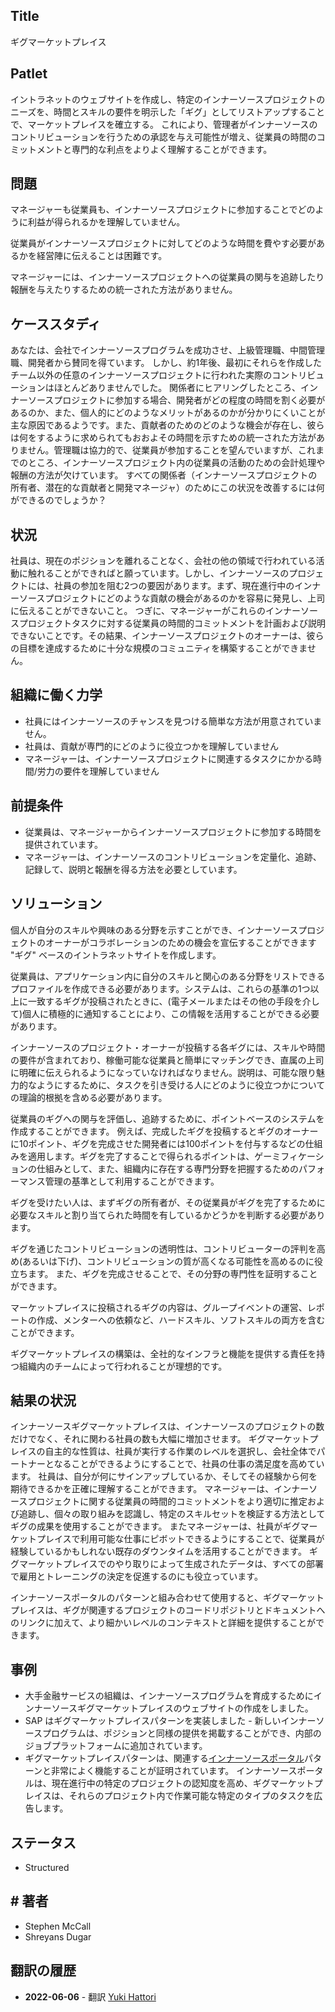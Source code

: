 ## Title

ギグマーケットプレイス

## Patlet  

イントラネットのウェブサイトを作成し、特定のインナーソースプロジェクトのニーズを、時間とスキルの要件を明示した「ギグ」としてリストアップすることで、マーケットプレイスを確立する。
これにより、管理者がインナーソースのコントリビューションを行うための承認を与え可能性が増え、従業員の時間のコミットメントと専門的な利点をよりよく理解することができます。

## 問題

マネージャーも従業員も、インナーソースプロジェクトに参加することでどのように利益が得られるかを理解していません。

従業員がインナーソースプロジェクトに対してどのような時間を費やす必要があるかを経営陣に伝えることは困難です。

マネージャーには、インナーソースプロジェクトへの従業員の関与を追跡したり報酬を与えたりするための統一された方法がありません。

## ケーススタディ

あなたは、会社でインナーソースプログラムを成功させ、上級管理職、中間管理職、開発者から賛同を得ています。 しかし、約1年後、最初にそれらを作成したチーム以外の任意のインナーソースプロジェクトに行われた実際のコントリビューションはほとんどありませんでした。 関係者にヒアリングしたところ、インナーソースプロジェクトに参加する場合、開発者がどの程度の時間を割く必要があるのか、また、個人的にどのようなメリットがあるのかが分かりにくいことが主な原因であるようです。また、貢献者のためのどのような機会が存在し、彼らは何をするように求められてもおおよその時間を示すための統一された方法がありません。管理職は協力的で、従業員が参加することを望んでいますが、これまでのところ、インナーソースプロジェクト内の従業員の活動のための会計処理や報酬の方法が欠けています。 すべての関係者（インナーソースプロジェクトの所有者、潜在的な貢献者と開発マネージャ）のためにこの状況を改善するには何ができるのでしょうか？

## 状況

社員は、現在のポジションを離れることなく、会社の他の領域で行われている活動に触れることができればと願っています。しかし、インナーソースのプロジェクトには、社員の参加を阻む2つの要因があります。まず、現在進行中のインナーソースプロジェクトにどのような貢献の機会があるのかを容易に発見し、上司に伝えることができないこと。 つぎに、マネージャーがこれらのインナーソースプロジェクトタスクに対する従業員の時間的コミットメントを計画および説明できないことです。その結果、インナーソースプロジェクトのオーナーは、彼らの目標を達成するために十分な規模のコミュニティを構築することができません。

## 組織に働く力学

* 社員にはインナーソースのチャンスを見つける簡単な方法が用意されていません。
* 社員は、貢献が専門的にどのように役立つかを理解していません
* マネージャーは、インナーソースプロジェクトに関連するタスクにかかる時間/労力の要件を理解していません

## 前提条件

* 従業員は、マネージャーからインナーソースプロジェクトに参加する時間を提供されています。
* マネージャーは、インナーソースのコントリビューションを定量化、追跡、記録して、説明と報酬を得る方法を必要としています。

## ソリューション

個人が自分のスキルや興味のある分野を示すことができ、インナーソースプロジェクトのオーナーがコラボレーションのための機会を宣伝することができます "ギグ" ベースのイントラネットサイトを作成します。

従業員は、アプリケーション内に自分のスキルと関心のある分野をリストできるプロファイルを作成できる必要があります。システムは、これらの基準の1つ以上に一致するギグが投稿されたときに、(電子メールまたはその他の手段を介して)個人に積極的に通知することにより、この情報を活用することができる必要があります。

インナーソースのプロジェクト・オーナーが投稿する各ギグには、スキルや時間の要件が含まれており、稼働可能な従業員と簡単にマッチングでき、直属の上司に明確に伝えられるようになっていなければなりません。説明は、可能な限り魅力的なようにするために、タスクを引き受ける人にどのように役立つかについての理論的根拠を含める必要があります。

従業員のギグへの関与を評価し、追跡するために、ポイントベースのシステムを作成することができます。 例えば、完成したギグを投稿するとギグのオーナーに10ポイント、ギグを完成させた開発者には100ポイントを付与するなどの仕組みを適用します。ギグを完了することで得られるポイントは、ゲーミフィケーションの仕組みとして、また、組織内に存在する専門分野を把握するためのパフォーマンス管理の基準として利用することができます。

ギグを受けたい人は、まずギグの所有者が、その従業員がギグを完了するために必要なスキルと割り当てられた時間を有しているかどうかを判断する必要があります。

ギグを通じたコントリビューションの透明性は、コントリビューターの評判を高め(あるいは下げ)、コントリビューションの質が高くなる可能性を高めるのに役立ちます。 また、ギグを完成させることで、その分野の専門性を証明することができます。

マーケットプレイスに投稿されるギグの内容は、グループイベントの運営、レポートの作成、メンターへの依頼など、ハードスキル、ソフトスキルの両方を含むことができます。

ギグマーケットプレイスの構築は、全社的なインフラと機能を提供する責任を持つ組織内のチームによって行われることが理想的です。

## 結果の状況

インナーソースギグマーケットプレイスは、インナーソースのプロジェクトの数だけでなく、それに関わる社員の数も大幅に増加させます。 ギグマーケットプレイスの自主的な性質は、社員が実行する作業のレベルを選択し、会社全体でパートナーとなることができるようにすることで、社員の仕事の満足度を高めています。 社員は、自分が何にサインアップしているか、そしてその経験から何を期待できるかを正確に理解することができます。 マネージャーは、インナーソースプロジェクトに関する従業員の時間的コミットメントをより適切に推定および追跡し、個々の取り組みを認識し、特定のスキルセットを検証する方法としてギグの成果を使用することができます。 またマネージャーは、社員がギグマーケットプレイスで利用可能な仕事にピボットできるようにすることで、従業員が経験しているかもしれない既存のダウンタイムを活用することができます。 ギグマーケットプレイスでのやり取りによって生成されたデータは、すべての部署で雇用とトレーニングの決定を促進するのにも役立っています。

インナーソースポータルのパターンと組み合わせて使用すると、ギグマーケットプレイスは、ギグが関連するプロジェクトのコードリポジトリとドキュメントへのリンクに加えて、より細かいレベルのコンテキストと詳細を提供することができます。

## 事例

* 大手金融サービスの組織は、インナーソースプログラムを育成するためにインナーソースギグマーケットプレイスのウェブサイトの作成をしました。
* SAP はギグマーケットプレイスパターンを実装しました - 新しいインナーソースプログラムは、ポジションと同様の提供を掲載することができ、内部のジョブプラットフォームに追加されています。
* ギグマーケットプレイスパターンは、関連する[インナーソースポータル](./innersource-portal.md)パターンと非常によく機能することが証明されています。 インナーソースポータルは、現在進行中の特定のプロジェクトの認知度を高め、ギグマーケットプレイスは、それらのプロジェクト内で作業可能な特定のタイプのタスクを広告します。

## ステータス

* Structured

## # 著者

* Stephen McCall
* Shreyans Dugar

## 翻訳の履歴

- **2022-06-06** - 翻訳 [Yuki Hattori](https://github.com/yuhattor)
